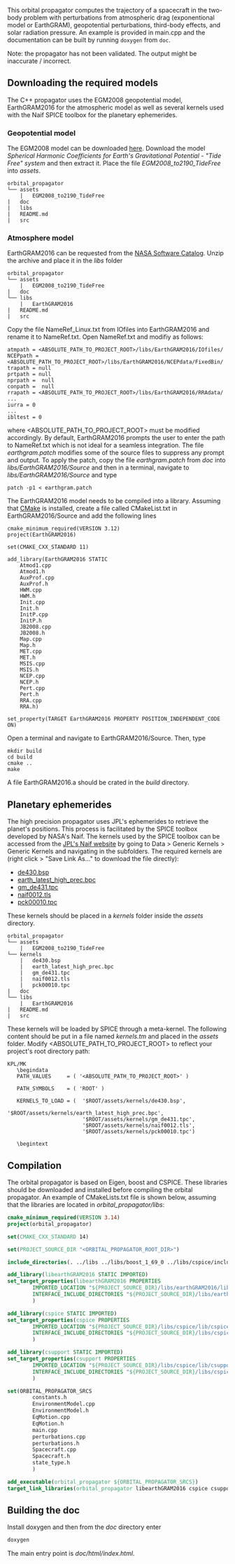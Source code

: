 This orbital propagator computes the trajectory of a spacecraft in the two-body problem with perturbations from atmospheric drag (exponentional model or EarthGRAM), geopotential perturbations, third-body effects, and solar radiation pressure. An example is provided in main.cpp and the documentation can be built by running `doxygen` from `doc`.

Note: the propagator has not been validated. The output might be inaccurate / incorrect.



## Downloading the required models

The C++ propagator uses the EGM2008 geopotential model, EarthGRAM2016 for the atmospheric model as well as several kernels used with the Naif SPICE toolbox for the planetary ephemerides.

### Geopotential model
The EGM2008 model can be downloaded [here](http://earth-info.nga.mil/GandG/wgs84/gravitymod/egm2008/first_release.html). Download the model *Spherical Harmonic Coefficients for Earth's Gravitational Potential - "Tide Free" system* and then extract it. Place the file *EGM2008_to2190_TideFree* into *assets*.

```
orbital_propagator
└── assets
    |   EGM2008_to2190_TideFree
|   doc
|   libs
|  	README.md
|   src
```

### Atmosphere model
EarthGRAM2016 can be requested from the [NASA Software Catalog](https://software.nasa.gov/software/MFS-32780-2). Unzip the archive and place it in the *libs* folder

```
orbital_propagator
└── assets
    |   EGM2008_to2190_TideFree 	
|   doc
└── libs
    |   EarthGRAM2016
|   README.md
|   src
```

Copy the file NameRef_Linux.txt from IOfiles into EarthGRAM2016 and rename it to NameRef.txt. Open NameRef.txt and modifiy as follows:

    atmpath = <ABSOLUTE_PATH_TO_PROJECT_ROOT>/libs/EarthGRAM2016/IOfiles/
    NCEPpath = <ABSOLUTE_PATH_TO_PROJECT_ROOT>/libs/EarthGRAM2016/NCEPdata/FixedBin/
    trapath = null
    prtpath = null
    nprpath =  null
    conpath =  null
    rrapath = <ABSOLUTE_PATH_TO_PROJECT_ROOT>/libs/EarthGRAM2016/RRAdata/
    ...
    iurra = 0
    ...
    ibltest = 0

where <ABSOLUTE_PATH_TO_PROJECT_ROOT> must be modified accordingly. By default, EarthGRAM2016 prompts the user to enter the path to NameRef.txt which is not ideal for a seamless integration. The file *earthgram.patch* modifies some of the source files to suppress any prompt and output. To apply the patch, copy the file *earthgram.patch* from *doc* into *libs/EarthGRAM2016/Source* and then in a terminal, navigate to *libs/EarthGRAM2016/Source* and type

    patch -p1 < earthgram.patch

The EarthGRAM2016 model needs to be compiled into a library. Assuming that [CMake](https://cmake.org/) is installed, create a file called CMakeList.txt in EarthGRAM2016/Source and add the following lines

    cmake_minimum_required(VERSION 3.12)
    project(EarthGRAM2016)
    
    set(CMAKE_CXX_STANDARD 11)
    
    add_library(EarthGRAM2016 STATIC
        Atmod1.cpp
        Atmod1.h
        AuxProf.cpp
        AuxProf.h
        HWM.cpp
        HWM.h
        Init.cpp
        Init.h
        InitP.cpp
        InitP.h
        JB2008.cpp
        JB2008.h
        Map.cpp
        Map.h
        MET.cpp
        MET.h
        MSIS.cpp
        MSIS.h
        NCEP.cpp
        NCEP.h
        Pert.cpp
        Pert.h
        RRA.cpp
        RRA.h)
    
    set_property(TARGET EarthGRAM2016 PROPERTY POSITION_INDEPENDENT_CODE ON)

Open a terminal and navigate to EarthGRAM2016/Source. Then, type

    mkdir build
    cd build
    cmake ..
    make

A file EarthGRAM2016.a should be crated in the *build* directory.

## Planetary ephemerides
The high precision propagator uses JPL's ephemerides to retrieve the planet's positions. This process is facilitated by the SPICE toolbox developed by NASA's Naif. The kernels used by the SPICE toolbox can be accessed from the [JPL's Naif website](https://naif.jpl.nasa.gov/pub/naif/generic_kernels/) by going to Data > Generic Kernels > Generic Kernels and navigating in the subfolders. The required kernels are (right click > "Save Link As..." to download the file directly):
- [de430.bsp](https://naif.jpl.nasa.gov/pub/naif/generic_kernels/spk/planets/de430.bsp)
- [earth_latest_high_prec.bpc](https://naif.jpl.nasa.gov/pub/naif/generic_kernels/pck/earth_latest_high_prec.bpc)
- [gm_de431.tpc](https://naif.jpl.nasa.gov/pub/naif/generic_kernels/pck/gm_de431.tpc)
- [naif0012.tls](https://naif.jpl.nasa.gov/pub/naif/generic_kernels/lsk/naif0012.tls)
- [pck00010.tpc](https://naif.jpl.nasa.gov/pub/naif/generic_kernels/pck/pck00010.tpc)

These kernels should be placed in a *kernels* folder inside the *assets* directory.

```
orbital_propagator
└── assets
    |   EGM2008_to2190_TideFree 
└── kernels
    |   de430.bsp
    |   earth_latest_high_prec.bpc
    |   gm_de431.tpc
    |   naif0012.tls
    |   pck00010.tpc
|   doc
└── libs
    |   EarthGRAM2016
|   README.md
|   src
```

These kernels will be loaded by SPICE through a meta-kernel. The following content should be put in a file named *kernels.tm* and placed in the *assets* folder. Modify <ABSOLUTE_PATH_TO_PROJECT_ROOT> to reflect your project's root directory path:

    KPL/MK
       \begindata
       PATH_VALUES     = ( '<ABSOLUTE_PATH_TO_PROJECT_ROOT>' )
       
       PATH_SYMBOLS    = ( 'ROOT' )
    
       KERNELS_TO_LOAD = (  '$ROOT/assets/kernels/de430.bsp',
                            '$ROOT/assets/kernels/earth_latest_high_prec.bpc',
                            '$ROOT/assets/kernels/gm_de431.tpc',
                            '$ROOT/assets/kernels/naif0012.tls',
                            '$ROOT/assets/kernels/pck00010.tpc')
     
       \begintext



## Compilation

The orbital propagator is based on Eigen, boost and CSPICE. These libraries should be downloaded and installed before compiling the orbital propagator. An example of CMakeLists.txt file is shown below, assuming that the libraries are located in *orbital_propagator/libs*:

```cmake
cmake_minimum_required(VERSION 3.14)
project(orbital_propagator)

set(CMAKE_CXX_STANDARD 14)

set(PROJECT_SOURCE_DIR "<ORBITAL_PROPAGATOR_ROOT_DIR>")

include_directories(. ../libs ../libs/boost_1_69_0 ../libs/cspice/include ../libs/earthGRAM2016/src)

add_library(libearthGRAM2016 STATIC IMPORTED)
set_target_properties(libearthGRAM2016 PROPERTIES
        IMPORTED_LOCATION "${PROJECT_SOURCE_DIR}/libs/earthGRAM2016/lib/libearthGRAM2016.a"
        INTERFACE_INCLUDE_DIRECTORIES "${PROJECT_SOURCE_DIR}/libs/earthGRAM2016/src"
        )

add_library(cspice STATIC IMPORTED)
set_target_properties(cspice PROPERTIES
        IMPORTED_LOCATION "${PROJECT_SOURCE_DIR}/libs/cspice/lib/cspice.a"
        INTERFACE_INCLUDE_DIRECTORIES "${PROJECT_SOURCE_DIR}/libs/cspice/include"
        )

add_library(csupport STATIC IMPORTED)
set_target_properties(csupport PROPERTIES
        IMPORTED_LOCATION "${PROJECT_SOURCE_DIR}/libs/cspice/lib/csupport.a"
        INTERFACE_INCLUDE_DIRECTORIES "${PROJECT_SOURCE_DIR}/libs/cspice/include"
        )

set(ORBITAL_PROPAGATOR_SRCS
        constants.h
        EnvironmentModel.cpp
        EnvironmentModel.h
        EqMotion.cpp
        EqMotion.h
        main.cpp
        perturbations.cpp
        perturbations.h
        Spacecraft.cpp
        Spacecraft.h
        state_type.h
        )

add_executable(orbital_propagator ${ORBITAL_PROPAGATOR_SRCS})
target_link_libraries(orbital_propagator libearthGRAM2016 cspice csupport)
```



## Building the doc

Install doxygen and then from the *doc* directory enter

```bash
doxygen
```

The main entry point is *doc/html/index.html*.

